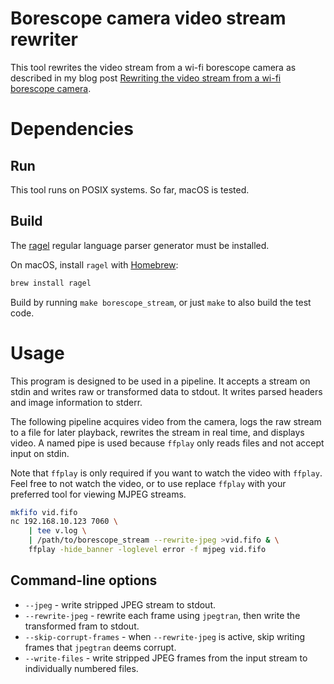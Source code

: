 # Borescope camera video stream rewriter

This tool rewrites the video stream from a wi-fi borescope camera as described
in my blog post [Rewriting the video stream from a wi-fi borescope camera](https://mplough.github.io/2019/12/14/borescope.html).

# Dependencies
## Run
This tool runs on POSIX systems.  So far, macOS is tested.

## Build
The [ragel](http://www.colm.net/open-source/ragel/) regular language parser
generator must be installed.

On macOS, install `ragel` with [Homebrew](https://brew.sh/):
```bash
brew install ragel
```

Build by running `make borescope_stream`, or just `make` to also build the test
code.

# Usage

This program is designed to be used in a pipeline.  It accepts a stream on
stdin and writes raw or transformed data to stdout.  It writes parsed headers
and image information to stderr.

The following pipeline acquires video from the camera, logs the raw stream to a
file for later playback, rewrites the stream in real time, and displays video.
A named pipe is used because `ffplay` only reads files and not accept input on
stdin.

Note that `ffplay` is only required if you want to watch the video with
`ffplay`.  Feel free to not watch the video, or to use replace `ffplay` with
your preferred tool for viewing MJPEG streams.

```bash
mkfifo vid.fifo
nc 192.168.10.123 7060 \
    | tee v.log \
    | /path/to/borescope_stream --rewrite-jpeg >vid.fifo & \
    ffplay -hide_banner -loglevel error -f mjpeg vid.fifo
```

## Command-line options
- `--jpeg` - write stripped JPEG stream to stdout.
- `--rewrite-jpeg` - rewrite each frame using `jpegtran`, then write the
  transformed fram to stdout.
- `--skip-corrupt-frames` - when `--rewrite-jpeg` is active, skip writing
  frames that `jpegtran` deems corrupt.
- `--write-files` - write stripped JPEG frames from the input stream to
  individually numbered files.
